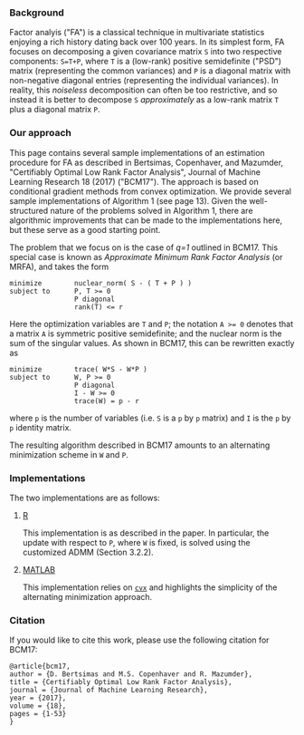 ### Background

Factor analyis ("FA") is a classical technique in multivariate statistics enjoying a rich history dating back over 100 years. In its simplest form, FA focuses on decomposing a given covariance matrix `S` into two respective components: `S=T+P`, where `T` is a (low-rank) positive semidefinite ("PSD") matrix (representing the common variances) and `P` is a diagonal matrix with non-negative diagonal entries (representing the individual variances). In reality, this *noiseless* decomposition can often be too restrictive, and so instead it is better to decompose `S` *approximately* as a low-rank matrix `T` plus a diagonal matrix `P`. 

### Our approach

This page contains several sample implementations of an estimation procedure for FA as described in Bertsimas, Copenhaver, and Mazumder, "Certifiably Optimal Low Rank Factor Analysis", Journal of Machine Learning Research 18 (2017) ("BCM17"). The approach is based on conditional gradient methods from convex optimization. We provide several sample implementations of Algorithm 1 (see page 13). Given the well-structured nature of the problems solved in Algorithm 1, there are algorithmic improvements that can be made to the implementations here, but these serve as a good starting point.

The problem that we focus on is the case of *q=1* outlined in BCM17. This special case is known as *Approximate Minimum Rank Factor Analysis* (or MRFA), and takes the form
```
minimize		nuclear_norm( S - ( T + P ) )
subject to 		P, T >= 0
				P diagonal
				rank(T) <= r
```
Here the optimization variables are `T` and `P`; the notation `A >= 0` denotes that a matrix `A` is symmetric positive semidefinite; and the nuclear norm is the sum of the singular values. As shown in BCM17, this can be rewritten exactly as
```
minimize		trace( W*S - W*P )
subject to 		W, P >= 0
				P diagonal
				I - W >= 0
				trace(W) = p - r
```
where `p` is the number of variables (i.e. `S` is a `p` by `p` matrix) and `I` is the `p` by `p` identity matrix.


The resulting algorithm described in BCM17 amounts to an alternating minimization scheme in `W` and `P`.


### Implementations

The two implementations are as follows:

1. [R](./R/)

   This implementation is as described in the paper. In particular, the update with respect to `P`, where `W` is fixed, is solved using the customized ADMM (Section 3.2.2).


2. [MATLAB](./MATLAB/)

   This implementation relies on [`cvx`](https://cvxr.com/cvx/ "CVX") and highlights the simplicity of the alternating minimization approach.



### Citation

If you would like to cite this work, please use the following citation for BCM17:
```
@article{bcm17,
author = {D. Bertsimas and M.S. Copenhaver and R. Mazumder},
title = {Certifiably Optimal Low Rank Factor Analysis},
journal = {Journal of Machine Learning Research},
year = {2017},
volume = {18},
pages = {1-53}
}
```

